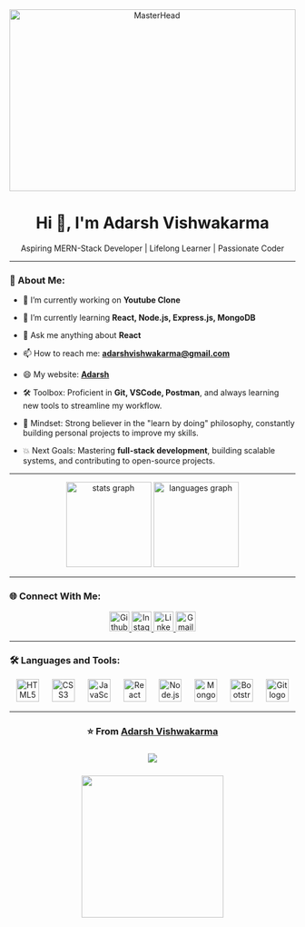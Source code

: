 <div align="center">
  <img src="https://user-images.githubusercontent.com/58109796/233058941-9dd6c50a-a5ea-45fd-b788-c3bb8e00bffe.gif" alt="MasterHead" style="width: 100%; height: 20rem;">
</div>




<h1 align="center">Hi 👋, I'm Adarsh Vishwakarma</h1>
<p align="center">Aspiring MERN-Stack Developer | Lifelong Learner | Passionate Coder</p>

---

### 🚀 About Me:
- 🔭 I’m currently working on **Youtube Clone**
  
- 🌱 I’m currently learning **React, Node.js, Express.js, MongoDB**
  
- 💬 Ask me anything about **React**
  
- 📫 How to reach me: **adarshvishwakarma@gmail.com**
  
- 😄 My website: [**Adarsh**](https://crypto-places.netlify.app/)
  
- 🛠️ Toolbox: Proficient in **Git, VSCode, Postman**, and always learning new tools to streamline my workflow.
  
- 🧠 Mindset: Strong believer in the "learn by doing" philosophy, constantly building personal projects to improve my skills.
  
- 💥 Next Goals: Mastering **full-stack development**, building scalable systems, and contributing to open-source projects.

---

<div align="center">
  <img src="https://github-readme-stats.vercel.app/api?username=adarshvishwakarmaa&hide_title=false&hide_rank=false&show_icons=true&include_all_commits=true&count_private=true&disable_animations=false&theme=dark&locale=en&hide_border=true" height="150" alt="stats graph"  />
  <img src="https://github-readme-stats.vercel.app/api/top-langs?username=adarshvishwakarmaa&locale=en&hide_title=false&layout=compact&card_width=320&langs_count=4&theme=dark&hide_border=true" height="150" alt="languages graph"  />
</div>

---

### 🌐 Connect With Me:
<div id="badges" align="center">
  <a href="https://github.com/adarshvishwakarmaa">
    <img src="https://img.shields.io/badge/Github-black?style=for-the-badge&logo=Github&logoColor=white" height="35" alt="Github Badge"/>
  </a>
  <a href="https://www.instagram.com/adarshvishwakarma923">
    <img src="https://img.shields.io/badge/Instagram-purple?style=for-the-badge&logo=instagram&logoColor=white" height="35" alt="Instagram Badge"/>
  </a>
  <a href="https://www.linkedin.com/in/adarsh-vishwakarma-a055a1317/">
    <img src="https://img.shields.io/static/v1?message=LinkedIn&logo=linkedin&label=&color=0077B5&logoColor=white&labelColor=&style=for-the-badge" height="35" alt="LinkedIn Badge"/>
  </a>
  <a href="mailto:adarshvishwakarma2004@gmail.com">
    <img src="https://img.shields.io/static/v1?message=Gmail&logo=gmail&label=&color=D14836&logoColor=white&labelColor=&style=for-the-badge" height="35" alt="Gmail Badge"/>
  </a>
</div>

---

### 🛠️ Languages and Tools:
<div align="center">
  <img src="https://cdn.jsdelivr.net/gh/devicons/devicon/icons/html5/html5-original.svg" height="40" alt="HTML5 logo"  />
  <img width="15" />
  <img src="https://cdn.jsdelivr.net/gh/devicons/devicon/icons/css3/css3-original.svg" height="40" alt="CSS3 logo"  />
  <img width="15" />
  <img src="https://cdn.jsdelivr.net/gh/devicons/devicon/icons/javascript/javascript-original.svg" height="40" alt="JavaScript logo"  />
  <img width="15" />
  <img src="https://cdn.jsdelivr.net/gh/devicons/devicon/icons/react/react-original.svg" height="40" alt="React logo"  />
  <img width="15" />
  <img src="https://cdn.jsdelivr.net/gh/devicons/devicon/icons/nodejs/nodejs-original.svg" height="40" alt="Node.js logo"  />
  <img width="15" />
  <img src="https://cdn.jsdelivr.net/gh/devicons/devicon/icons/mongodb/mongodb-original.svg" height="40" alt="MongoDB logo"  />
  <img width="15" />
  <img src="https://cdn.jsdelivr.net/gh/devicons/devicon/icons/bootstrap/bootstrap-original.svg" height="40" alt="Bootstrap logo"  />
  <img width="15" />
  <img src="https://cdn.jsdelivr.net/gh/devicons/devicon/icons/git/git-original.svg" height="40" alt="Git logo"  />
</div>

---

<div align="center">
  <h3>⭐️ From <a href="https://github.com/adarshvishwakarmaa">Adarsh Vishwakarma</a></h3>
</div>



###

<div align="center">
  <img src="https://profile-counter.glitch.me/adarshvishwakarmaa/count.svg?"  />
</div>

###

<div align="center">
  <img height="250" src="https://roshan-sharmaa.netlify.app/Photos/image.png"  />
</div>

